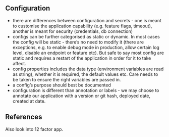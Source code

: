 
## Configuration

- there are differences between configuration and secrets - one is meant to customise the application capability (e.g. feature flags, timeout), another is meant for security (credentials, db connection) 
- configs can be further categorised as static or dynamic. In most cases the config will be static - there’s no need to modify it (there are exceptions, e.g. to enable debug mode in production, allow certain log level, disable an endpoint or feature etc). But safe to say most config are static and requires a restart of the application in order for it to take affect.
- config properties includes the data type (environment variables are read as string), whether it is required, the default values etc. Care needs to be taken to ensure the right variables are passed in.
- a config’s purpose should best be documented
- configuration is different than annotation or labels - we may choose to annotate our application with a version or git hash, deployed date, created at date.


## References

Also look into 12 factor app.
